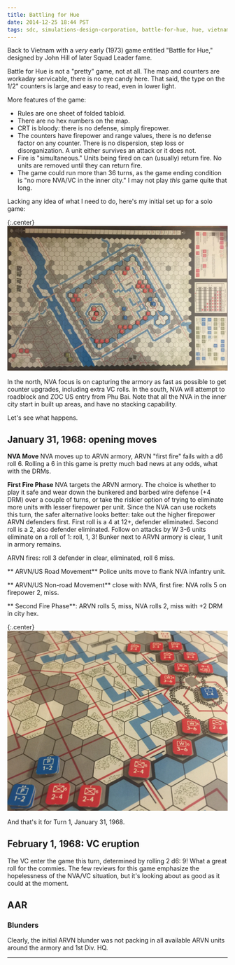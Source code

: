 ```yaml
---
title: Battling for Hue
date: 2014-12-25 18:44 PST
tags: sdc, simulations-design-corporation, battle-for-hue, hue, vietnam, tet
---
```


Back to Vietnam with a *very* early (1973) game entitled "Battle for
Hue," designed by John Hill of later Squad Leader fame.

Battle for Hue is not a "pretty" game, not at all. The map and counters
are workaday servicable, there is no eye candy here. That said, the type
on the 1/2" counters is large and easy to read, even in lower light.

More features of the game:

* Rules are one sheet of folded tabloid.
* There are no hex numbers on the map.
* CRT is bloody: there is no defense, simply firepower.
* The counters have firepower and range values, there is no defense
  factor on any counter. There is no dispersion, step loss or
  disorganization. A unit either survives an attack or it does not.
* Fire is "simultaneous." Units being fired on can (usually) return
  fire. No units are removed until they can return fire.
* The game could run more than 36 turns, as the game ending condition is
  "no more NVA/VC in the inner city." I may not play *this* game quite
  that long.

Lacking any idea of what I need to do, here's my initial set up for a
solo game:

{:.center}
![Battle for Hue initial setup](/images/battle-for-hue/hue_g1_setup.jpg)

In the north, NVA focus is on capturing the armory as fast as possible to
get counter upgrades, including extra VC rolls. In the south, NVA will
attempt to roadblock and ZOC US entry from Phu Bai. Note that all the
NVA in the inner city start in built up areas, and have no stacking
capability.

Let's see what happens.

## January 31, 1968: opening moves

**NVA Move** NVA moves up to ARVN armory, ARVN "first fire" fails with a d6 roll 6.
Rolling a 6 in this game is pretty much bad news at any odds, what with
the DRMs.

**First Fire Phase** NVA targets the ARVN armory. The choice is whether
to play it safe and wear down the bunkered and barbed wire defense (+4
DRM) over a couple of turns, or take the riskier option of trying to eliminate
more units with lesser firepower per unit. Since the NVA can use rockets
this turn, the safer alternative looks better: take out the higher
firepower ARVN defenders first. First roll is a 4 at 12+, defender
eliminated. Second roll is a 2, also defender eliminated. Follow on
attacks by W 3-6 units eliminate on a roll of 1: roll, 1, 3! Bunker
next to ARVN armory is clear, 1 unit in armory remains.

ARVN fires: roll 3 defender in clear, eliminated, roll 6 miss.

** ARVN/US Road Movement** Police units move to flank NVA infantry unit.

** ARVN/US Non-road Movement** close with NVA, first fire: NVA rolls 5
on firepower 2, miss.

** Second Fire Phase**: ARVN rolls 5, miss, NVA rolls 2, miss with +2
DRM in city hex.

{:.center}
![Battle for Hue initial setup](/images/battle-for-hue/hue_g1_jan31.jpg)

And that's it for Turn 1, January 31, 1968.

## February 1, 1968: VC eruption

The VC enter the game this turn, determined by rolling 2 d6: 9!
What a great roll for the commies. The few reviews for this game
emphasize the hopelessness of the NVA/VC situation, but it's looking
about as good as it could at the moment.


## AAR


### Blunders

Clearly, the initial ARVN blunder was not packing in all available ARVN units
around the armory and 1st Div. HQ.



----
